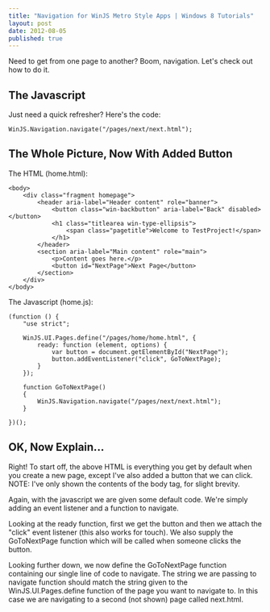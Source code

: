 ```yaml
---
title: "Navigation for WinJS Metro Style Apps | Windows 8 Tutorials"
layout: post
date: 2012-08-05
published: true
---
```


Need to get from one page to another? Boom, navigation. Let's check out how to do it.

## The Javascript ##
Just need a quick refresher? Here's the code:

    WinJS.Navigation.navigate("/pages/next/next.html");


## The Whole Picture, Now With Added Button ##
The HTML (home.html):

    <body>
        <div class="fragment homepage">
            <header aria-label="Header content" role="banner">
                <button class="win-backbutton" aria-label="Back" disabled></button>
                <h1 class="titlearea win-type-ellipsis">
                    <span class="pagetitle">Welcome to TestProject!</span>
                </h1>
            </header>
            <section aria-label="Main content" role="main">
                <p>Content goes here.</p>
                <button id="NextPage">Next Page</button>
            </section>
        </div>
    </body>

The Javascript (home.js):

    (function () {
        "use strict";

        WinJS.UI.Pages.define("/pages/home/home.html", {
            ready: function (element, options) {
                var button = document.getElementById("NextPage");
                button.addEventListener("click", GoToNextPage);
            }
        });

        function GoToNextPage()
        {
            WinJS.Navigation.navigate("/pages/next/next.html");
        }

    })();


## OK, Now Explain... ##
Right! To start off, the above HTML is everything you get by default when you create a new page, except I've also added a button that we can click. NOTE: I've only shown the contents of the body tag, for slight brevity.

Again, with the javascript we are given some default code. We're simply adding an event listener and a function to navigate.

Looking at the ready function, first we get the button and then we attach the "click" event listener (this also works for touch). We also supply the GoToNextPage function which will be called when someone clicks the button.

Looking further down, we now define the GoToNextPage function containing our single line of code to navigate. The string we are passing to navigate function should match the string given to the WinJS.UI.Pages.define function of the page you want to navigate to. In this case we are navigating to a second (not shown) page called next.html.
